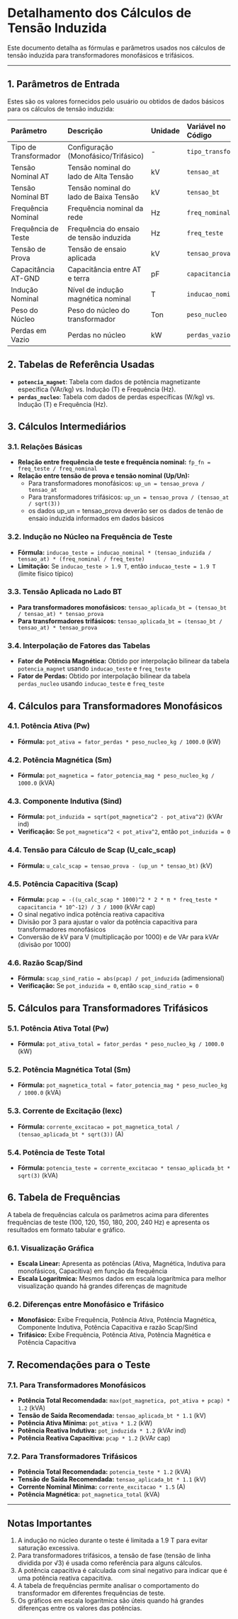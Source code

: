 # Detalhamento dos Cálculos de Tensão Induzida

Este documento detalha as fórmulas e parâmetros usados nos cálculos de tensão induzida para transformadores monofásicos e trifásicos.

---

## 1. Parâmetros de Entrada

Estes são os valores fornecidos pelo usuário ou obtidos de dados básicos para os cálculos de tensão induzida:

| Parâmetro                     | Descrição                              | Unidade | Variável no Código                   | Status |
| :---------------------------- | :------------------------------------- | :------ | :--------------------------------- | :----- |
| Tipo de Transformador         | Configuração (Monofásico/Trifásico)    | -       | `tipo_transformador`               | OK     |
| Tensão Nominal AT             | Tensão nominal do lado de Alta Tensão  | kV      | `tensao_at`                        | OK     |
| Tensão Nominal BT             | Tensão nominal do lado de Baixa Tensão | kV      | `tensao_bt`                        | OK     |
| Frequência Nominal            | Frequência nominal da rede             | Hz      | `freq_nominal`                     | OK     |
| Frequência de Teste           | Frequência do ensaio de tensão induzida| Hz      | `freq_teste`                       | OK     |
| Tensão de Prova               | Tensão de ensaio aplicada              | kV      | `tensao_prova`                     | OK     |
| Capacitância AT-GND           | Capacitância entre AT e terra          | pF      | `capacitancia`                     | OK     |
| Indução Nominal               | Nível de indução magnética nominal     | T       | `inducao_nominal`                  | OK     |
| Peso do Núcleo                | Peso do núcleo do transformador        | Ton     | `peso_nucleo`                      | OK     |
| Perdas em Vazio               | Perdas no núcleo                       | kW      | `perdas_vazio`                     | OK     |

## 2. Tabelas de Referência Usadas

* **`potencia_magnet`**: Tabela com dados de potência magnetizante específica (VAr/kg) vs. Indução (T) e Frequência (Hz).
* **`perdas_nucleo`**: Tabela com dados de perdas específicas (W/kg) vs. Indução (T) e Frequência (Hz).

## 3. Cálculos Intermediários

### 3.1. Relações Básicas

* **Relação entre frequência de teste e frequência nominal:** `fp_fn = freq_teste / freq_nominal`
* **Relação entre tensão de prova e tensão nominal (Up/Un):**
  * Para transformadores monofásicos: `up_un = tensao_prova / tensao_at`
  * Para transformadores trifásicos: `up_un = tensao_prova / (tensao_at / sqrt(3))`
  * os dados up_un = tensao_prova deverão ser os dados de tenão de ensaio induzida informados em dados básicos

### 3.2. Indução no Núcleo na Frequência de Teste

* **Fórmula:** `inducao_teste = inducao_nominal * (tensao_induzida / tensao_at) * (freq_nominal / freq_teste)`
* **Limitação:** Se `inducao_teste > 1.9 T`, então `inducao_teste = 1.9 T` (limite físico típico)

### 3.3. Tensão Aplicada no Lado BT

* **Para transformadores monofásicos:** `tensao_aplicada_bt = (tensao_bt / tensao_at) * tensao_prova`
* **Para transformadores trifásicos:** `tensao_aplicada_bt = (tensao_bt / tensao_at) * tensao_prova`

### 3.4. Interpolação de Fatores das Tabelas

* **Fator de Potência Magnética:** Obtido por interpolação bilinear da tabela `potencia_magnet` usando `inducao_teste` e `freq_teste`
* **Fator de Perdas:** Obtido por interpolação bilinear da tabela `perdas_nucleo` usando `inducao_teste` e `freq_teste`

## 4. Cálculos para Transformadores Monofásicos

### 4.1. Potência Ativa (Pw)

* **Fórmula:** `pot_ativa = fator_perdas * peso_nucleo_kg / 1000.0` (kW)

### 4.2. Potência Magnética (Sm)

* **Fórmula:** `pot_magnetica = fator_potencia_mag * peso_nucleo_kg / 1000.0` (kVA)

### 4.3. Componente Indutiva (Sind)

* **Fórmula:** `pot_induzida = sqrt(pot_magnetica^2 - pot_ativa^2)` (kVAr ind)
* **Verificação:** Se `pot_magnetica^2 < pot_ativa^2`, então `pot_induzida = 0`

### 4.4. Tensão para Cálculo de Scap (U_calc_scap)

* **Fórmula:** `u_calc_scap = tensao_prova - (up_un * tensao_bt)` (kV)

### 4.5. Potência Capacitiva (Scap)

* **Fórmula:** `pcap = -((u_calc_scap * 1000)^2 * 2 * π * freq_teste * capacitancia * 10^-12) / 3 / 1000` (kVAr cap)
* O sinal negativo indica potência reativa capacitiva
* Divisão por 3 para ajustar o valor da potência capacitiva para transformadores monofásicos
* Conversão de kV para V (multiplicação por 1000) e de VAr para kVAr (divisão por 1000)

### 4.6. Razão Scap/Sind

* **Fórmula:** `scap_sind_ratio = abs(pcap) / pot_induzida` (adimensional)
* **Verificação:** Se `pot_induzida = 0`, então `scap_sind_ratio = 0`

## 5. Cálculos para Transformadores Trifásicos

### 5.1. Potência Ativa Total (Pw)

* **Fórmula:** `pot_ativa_total = fator_perdas * peso_nucleo_kg / 1000.0` (kW)

### 5.2. Potência Magnética Total (Sm)

* **Fórmula:** `pot_magnetica_total = fator_potencia_mag * peso_nucleo_kg / 1000.0` (kVA)

### 5.3. Corrente de Excitação (Iexc)

* **Fórmula:** `corrente_excitacao = pot_magnetica_total / (tensao_aplicada_bt * sqrt(3))` (A)

### 5.4. Potência de Teste Total

* **Fórmula:** `potencia_teste = corrente_excitacao * tensao_aplicada_bt * sqrt(3)` (kVA)

## 6. Tabela de Frequências

A tabela de frequências calcula os parâmetros acima para diferentes frequências de teste (100, 120, 150, 180, 200, 240 Hz) e apresenta os resultados em formato tabular e gráfico.

### 6.1. Visualização Gráfica

* **Escala Linear:** Apresenta as potências (Ativa, Magnética, Indutiva para monofásicos, Capacitiva) em função da frequência
* **Escala Logarítmica:** Mesmos dados em escala logarítmica para melhor visualização quando há grandes diferenças de magnitude

### 6.2. Diferenças entre Monofásico e Trifásico

* **Monofásico:** Exibe Frequência, Potência Ativa, Potência Magnética, Componente Indutiva, Potência Capacitiva e razão Scap/Sind
* **Trifásico:** Exibe Frequência, Potência Ativa, Potência Magnética e Potência Capacitiva

## 7. Recomendações para o Teste

### 7.1. Para Transformadores Monofásicos

* **Potência Total Recomendada:** `max(pot_magnetica, pot_ativa + pcap) * 1.2` (kVA)
* **Tensão de Saída Recomendada:** `tensao_aplicada_bt * 1.1` (kV)
* **Potência Ativa Mínima:** `pot_ativa * 1.2` (kW)
* **Potência Reativa Indutiva:** `pot_induzida * 1.2` (kVAr ind)
* **Potência Reativa Capacitiva:** `pcap * 1.2` (kVAr cap)

### 7.2. Para Transformadores Trifásicos

* **Potência Total Recomendada:** `potencia_teste * 1.2` (kVA)
* **Tensão de Saída Recomendada:** `tensao_aplicada_bt * 1.1` (kV)
* **Corrente Nominal Mínima:** `corrente_excitacao * 1.5` (A)
* **Potência Magnética:** `pot_magnetica_total` (kVA)

---

## Notas Importantes

1. A indução no núcleo durante o teste é limitada a 1.9 T para evitar saturação excessiva.
2. Para transformadores trifásicos, a tensão de fase (tensão de linha dividida por √3) é usada como referência para alguns cálculos.
3. A potência capacitiva é calculada com sinal negativo para indicar que é uma potência reativa capacitiva.
4. A tabela de frequências permite analisar o comportamento do transformador em diferentes frequências de teste.
5. Os gráficos em escala logarítmica são úteis quando há grandes diferenças entre os valores das potências.
